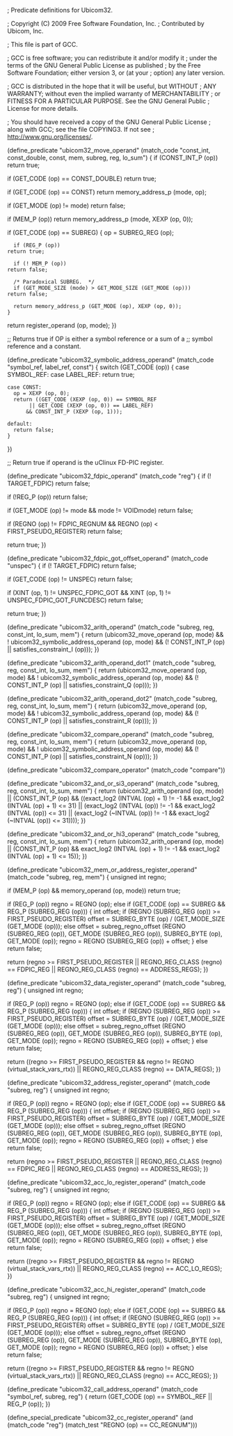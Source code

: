 ; Predicate definitions for Ubicom32.

; Copyright (C) 2009 Free Software Foundation, Inc.
; Contributed by Ubicom, Inc.

; This file is part of GCC.

; GCC is free software; you can redistribute it and/or modify it
; under the terms of the GNU General Public License as published
; by the Free Software Foundation; either version 3, or (at your
; option) any later version.

; GCC is distributed in the hope that it will be useful, but WITHOUT
; ANY WARRANTY; without even the implied warranty of MERCHANTABILITY
; or FITNESS FOR A PARTICULAR PURPOSE.  See the GNU General Public
; License for more details.

; You should have received a copy of the GNU General Public License
; along with GCC; see the file COPYING3.  If not see
; <http://www.gnu.org/licenses/>.

(define_predicate "ubicom32_move_operand"
  (match_code "const_int, const_double, const, mem, subreg, reg, lo_sum")
{
  if (CONST_INT_P (op))
    return true;

  if (GET_CODE (op) == CONST_DOUBLE)
    return true;
  
  if (GET_CODE (op) == CONST)
    return memory_address_p (mode, op);

  if (GET_MODE (op) != mode)
    return false;

  if (MEM_P (op))
    return memory_address_p (mode, XEXP (op, 0));
  
  if (GET_CODE (op) == SUBREG) {
      op = SUBREG_REG (op);

      if (REG_P (op))
	return true;
  
      if (! MEM_P (op))
	return false;

      /* Paradoxical SUBREG.  */
      if (GET_MODE_SIZE (mode) > GET_MODE_SIZE (GET_MODE (op)))
	return false;

      return memory_address_p (GET_MODE (op), XEXP (op, 0));
    }

  return register_operand (op, mode);
})

;; Returns true if OP is either a symbol reference or a sum of a
;; symbol reference and a constant.

(define_predicate "ubicom32_symbolic_address_operand"
  (match_code "symbol_ref, label_ref, const")
{
  switch (GET_CODE (op))
    {
    case SYMBOL_REF:
    case LABEL_REF:
      return true;

    case CONST:
      op = XEXP (op, 0);
      return ((GET_CODE (XEXP (op, 0)) == SYMBOL_REF
	       || GET_CODE (XEXP (op, 0)) == LABEL_REF)
	      && CONST_INT_P (XEXP (op, 1)));

    default:
      return false;
    }
})

;; Return true if operand is the uClinux FD-PIC register.

(define_predicate "ubicom32_fdpic_operand"
  (match_code "reg")
{
  if (! TARGET_FDPIC)
    return false;

  if (!REG_P (op))
    return false;

  if (GET_MODE (op) != mode && mode != VOIDmode)
    return false;

  if (REGNO (op) != FDPIC_REGNUM && REGNO (op) < FIRST_PSEUDO_REGISTER)
    return false;

  return true;
})

(define_predicate "ubicom32_fdpic_got_offset_operand"
  (match_code "unspec")
{
  if (! TARGET_FDPIC)
    return false;

  if (GET_CODE (op) != UNSPEC)
    return false;

  if (XINT (op, 1) != UNSPEC_FDPIC_GOT
      && XINT (op, 1) != UNSPEC_FDPIC_GOT_FUNCDESC)
    return false;

  return true;
})

(define_predicate "ubicom32_arith_operand"
  (match_code "subreg, reg, const_int, lo_sum, mem")
{
  return (ubicom32_move_operand (op, mode)
	  && ! ubicom32_symbolic_address_operand (op, mode)
	  && (! CONST_INT_P (op)
	      || satisfies_constraint_I (op)));
})

(define_predicate "ubicom32_arith_operand_dot1"
  (match_code "subreg, reg, const_int, lo_sum, mem")
{
  return (ubicom32_move_operand (op, mode)
	  && ! ubicom32_symbolic_address_operand (op, mode)
	  && (! CONST_INT_P (op)
	      || satisfies_constraint_Q (op)));
})

(define_predicate "ubicom32_arith_operand_dot2"
  (match_code "subreg, reg, const_int, lo_sum, mem")
{
  return (ubicom32_move_operand (op, mode)
	  && ! ubicom32_symbolic_address_operand (op, mode)
	  && (! CONST_INT_P (op)
	      || satisfies_constraint_R (op)));
})

(define_predicate "ubicom32_compare_operand"
  (match_code "subreg, reg, const_int, lo_sum, mem")
{
 return (ubicom32_move_operand (op, mode)
	  && ! ubicom32_symbolic_address_operand (op, mode)
	  && (! CONST_INT_P (op)
	      || satisfies_constraint_N (op)));
})

(define_predicate "ubicom32_compare_operator"
  (match_code "compare"))

(define_predicate "ubicom32_and_or_si3_operand"
  (match_code "subreg, reg, const_int, lo_sum, mem")
{
  return (ubicom32_arith_operand (op, mode)
	  || (CONST_INT_P (op)
	      && ((exact_log2 (INTVAL (op) + 1) != -1
		   && exact_log2 (INTVAL (op) + 1) <= 31)
		  || (exact_log2 (INTVAL (op)) != -1
		      && exact_log2 (INTVAL (op)) <= 31)
		  || (exact_log2 (~INTVAL (op)) != -1
		      && exact_log2 (~INTVAL (op)) <= 31))));
})

(define_predicate "ubicom32_and_or_hi3_operand"
  (match_code "subreg, reg, const_int, lo_sum, mem")
{
  return (ubicom32_arith_operand (op, mode)
	  || (CONST_INT_P (op)
	      && exact_log2 (INTVAL (op) + 1) != -1
	      && exact_log2 (INTVAL (op) + 1) <= 15));
})

(define_predicate "ubicom32_mem_or_address_register_operand"
  (match_code "subreg, reg, mem")
{
  unsigned int regno;

  if (MEM_P (op)
      && memory_operand (op, mode))
    return true;

  if (REG_P (op))
    regno = REGNO (op);
  else if (GET_CODE (op) == SUBREG && REG_P (SUBREG_REG (op)))
    {
      int offset;
      if (REGNO (SUBREG_REG (op)) >= FIRST_PSEUDO_REGISTER)
	offset = SUBREG_BYTE (op) / (GET_MODE_SIZE (GET_MODE (op)));
      else
	offset = subreg_regno_offset (REGNO (SUBREG_REG (op)),
				      GET_MODE (SUBREG_REG (op)),
				      SUBREG_BYTE (op),
				      GET_MODE (op));
      regno = REGNO (SUBREG_REG (op)) + offset;
    }
  else
    return false;

  return (regno >= FIRST_PSEUDO_REGISTER 
	  || REGNO_REG_CLASS (regno) == FDPIC_REG
	  || REGNO_REG_CLASS (regno) == ADDRESS_REGS);
})

(define_predicate "ubicom32_data_register_operand"
  (match_code "subreg, reg")
{
  unsigned int regno;

  if (REG_P (op))
    regno = REGNO (op);
  else if (GET_CODE (op) == SUBREG && REG_P (SUBREG_REG (op)))
    {
      int offset;
      if (REGNO (SUBREG_REG (op)) >= FIRST_PSEUDO_REGISTER)
	offset = SUBREG_BYTE (op) / (GET_MODE_SIZE (GET_MODE (op)));
      else
	offset = subreg_regno_offset (REGNO (SUBREG_REG (op)),
				      GET_MODE (SUBREG_REG (op)),
				      SUBREG_BYTE (op),
				      GET_MODE (op));
      regno = REGNO (SUBREG_REG (op)) + offset;
    }
  else
    return false;

  return ((regno >= FIRST_PSEUDO_REGISTER 
	   && regno != REGNO (virtual_stack_vars_rtx))
	  || REGNO_REG_CLASS (regno) == DATA_REGS);
})

(define_predicate "ubicom32_address_register_operand"
  (match_code "subreg, reg")
{
  unsigned int regno;

  if (REG_P (op))
    regno = REGNO (op);
  else if (GET_CODE (op) == SUBREG && REG_P (SUBREG_REG (op)))
    {
      int offset;
      if (REGNO (SUBREG_REG (op)) >= FIRST_PSEUDO_REGISTER)
	offset = SUBREG_BYTE (op) / (GET_MODE_SIZE (GET_MODE (op)));
      else
	offset = subreg_regno_offset (REGNO (SUBREG_REG (op)),
				      GET_MODE (SUBREG_REG (op)),
				      SUBREG_BYTE (op),
				      GET_MODE (op));
      regno = REGNO (SUBREG_REG (op)) + offset;
    }
  else
    return false;

  return (regno >= FIRST_PSEUDO_REGISTER 
	  || REGNO_REG_CLASS (regno) == FDPIC_REG
	  || REGNO_REG_CLASS (regno) == ADDRESS_REGS);
})

(define_predicate "ubicom32_acc_lo_register_operand"
  (match_code "subreg, reg")
{
  unsigned int regno;

  if (REG_P (op))
    regno = REGNO (op);
  else if (GET_CODE (op) == SUBREG && REG_P (SUBREG_REG (op)))
    {
      int offset;
      if (REGNO (SUBREG_REG (op)) >= FIRST_PSEUDO_REGISTER)
	offset = SUBREG_BYTE (op) / (GET_MODE_SIZE (GET_MODE (op)));
      else
	offset = subreg_regno_offset (REGNO (SUBREG_REG (op)),
				      GET_MODE (SUBREG_REG (op)),
				      SUBREG_BYTE (op),
				      GET_MODE (op));
      regno = REGNO (SUBREG_REG (op)) + offset;
    }
  else
    return false;

  return ((regno >= FIRST_PSEUDO_REGISTER 
	   && regno != REGNO (virtual_stack_vars_rtx))
	  || REGNO_REG_CLASS (regno) == ACC_LO_REGS);
})

(define_predicate "ubicom32_acc_hi_register_operand"
  (match_code "subreg, reg")
{
  unsigned int regno;

  if (REG_P (op))
    regno = REGNO (op);
  else if (GET_CODE (op) == SUBREG && REG_P (SUBREG_REG (op)))
    {
      int offset;
      if (REGNO (SUBREG_REG (op)) >= FIRST_PSEUDO_REGISTER)
	offset = SUBREG_BYTE (op) / (GET_MODE_SIZE (GET_MODE (op)));
      else
	offset = subreg_regno_offset (REGNO (SUBREG_REG (op)),
				      GET_MODE (SUBREG_REG (op)),
				      SUBREG_BYTE (op),
				      GET_MODE (op));
      regno = REGNO (SUBREG_REG (op)) + offset;
    }
  else
    return false;

  return ((regno >= FIRST_PSEUDO_REGISTER 
	   && regno != REGNO (virtual_stack_vars_rtx))
	  || REGNO_REG_CLASS (regno) == ACC_REGS);
})

(define_predicate "ubicom32_call_address_operand"
  (match_code "symbol_ref, subreg, reg")
{
  return (GET_CODE (op) == SYMBOL_REF || REG_P (op));
})

(define_special_predicate "ubicom32_cc_register_operand"
  (and (match_code "reg")
       (match_test "REGNO (op) == CC_REGNUM")))

